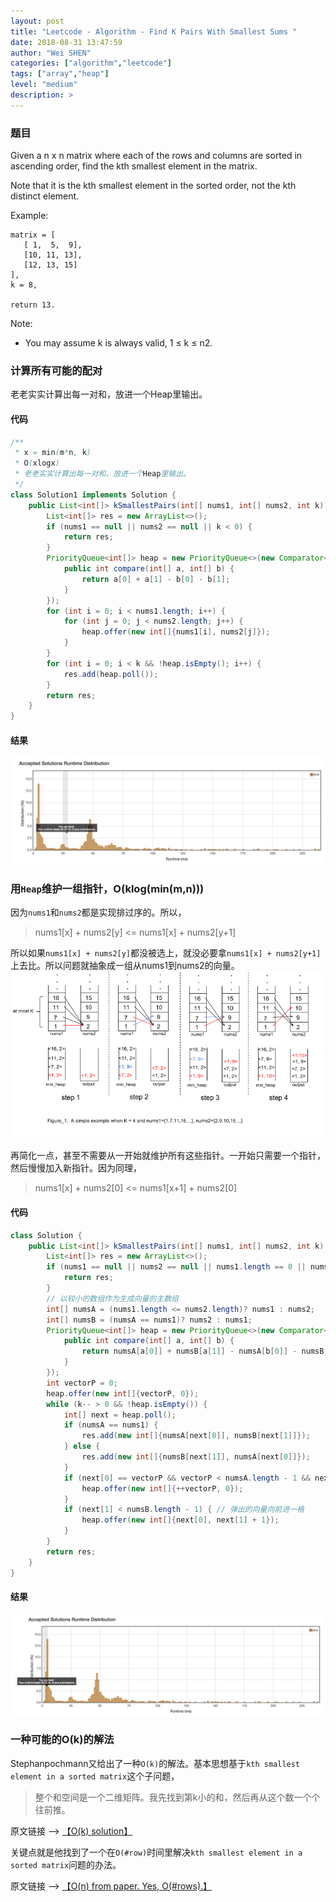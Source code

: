 ```yaml
---
layout: post
title: "Leetcode - Algorithm - Find K Pairs With Smallest Sums "
date: 2018-08-31 13:47:59
author: "Wei SHEN"
categories: ["algorithm","leetcode"]
tags: ["array","heap"]
level: "medium"
description: >
---
```


### 题目
Given a n x n matrix where each of the rows and columns are sorted in ascending order, find the kth smallest element in the matrix.

Note that it is the kth smallest element in the sorted order, not the kth distinct element.

Example:
```
matrix = [
   [ 1,  5,  9],
   [10, 11, 13],
   [12, 13, 15]
],
k = 8,

return 13.
```
Note:
* You may assume k is always valid, 1 ≤ k ≤ n2.

### 计算所有可能的配对
老老实实计算出每一对和，放进一个Heap里输出。

#### 代码
```java
/**
 * x = min(m*n, k)
 * O(xlogx)
 * 老老实实计算出每一对和，放进一个Heap里输出。
 */
class Solution1 implements Solution {
    public List<int[]> kSmallestPairs(int[] nums1, int[] nums2, int k) {
        List<int[]> res = new ArrayList<>();
        if (nums1 == null || nums2 == null || k < 0) {
            return res;
        }
        PriorityQueue<int[]> heap = new PriorityQueue<>(new Comparator<int[]>(){
            public int compare(int[] a, int[] b) {
                return a[0] + a[1] - b[0] - b[1];
            }
        });
        for (int i = 0; i < nums1.length; i++) {
            for (int j = 0; j < nums2.length; j++) {
                heap.offer(new int[]{nums1[i], nums2[j]});
            }
        }
        for (int i = 0; i < k && !heap.isEmpty(); i++) {
            res.add(heap.poll());
        }
        return res;
    }
}
```

#### 结果
![find-k-pairs-with-smallest-sums-1](/images/leetcode/find-k-pairs-with-smallest-sums-1.png)


### 用`Heap`维护一组指针，O(klog(min(m,n)))
因为`nums1`和`nums2`都是实现排过序的。所以，
> nums1[x] + nums2[y] <= nums1[x] + nums2[y+1]

所以如果`nums1[x] + nums2[y]`都没被选上，就没必要拿`nums1[x] + nums2[y+1]`上去比。所以问题就抽象成一组从nums1到nums2的向量。
![find-k-pairs-with-smallest-sums-a](/images/leetcode/find-k-pairs-with-smallest-sums-a.png)

再简化一点，甚至不需要从一开始就维护所有这些指针。一开始只需要一个指针，然后慢慢加入新指针。因为同理，
> nums1[x] + nums2[0] <= nums1[x+1] + nums2[0]

#### 代码
```java
class Solution {
    public List<int[]> kSmallestPairs(int[] nums1, int[] nums2, int k) {
        List<int[]> res = new ArrayList<>();
        if (nums1 == null || nums2 == null || nums1.length == 0 || nums2.length == 0 || k <= 0) {
            return res;
        }
        // 以较小的数组作为生成向量的主数组
        int[] numsA = (nums1.length <= nums2.length)? nums1 : nums2;
        int[] numsB = (numsA == nums1)? nums2 : nums1;
        PriorityQueue<int[]> heap = new PriorityQueue<>(new Comparator<int[]>(){
            public int compare(int[] a, int[] b) {
                return numsA[a[0]] + numsB[a[1]] - numsA[b[0]] - numsB[b[1]];
            }
        });
        int vectorP = 0;
        heap.offer(new int[]{vectorP, 0});
        while (k-- > 0 && !heap.isEmpty()) {
            int[] next = heap.poll();
            if (numsA == nums1) {
                res.add(new int[]{numsA[next[0]], numsB[next[1]]});
            } else {
                res.add(new int[]{numsB[next[1]], numsA[next[0]]});
            }
            if (next[0] == vectorP && vectorP < numsA.length - 1 && next[1] == 0) { // 添加新向量
                heap.offer(new int[]{++vectorP, 0});
            }
            if (next[1] < numsB.length - 1) { // 弹出的向量向前进一格
                heap.offer(new int[]{next[0], next[1] + 1});
            }
        }
        return res;
    }
}
```

#### 结果
![find-k-pairs-with-smallest-sums-2](/images/leetcode/find-k-pairs-with-smallest-sums-2.png)


### 一种可能的O(k)的解法
Stephanpochmann又给出了一种`O(k)`的解法。基本思想基于`kth smallest element in a sorted matrix`这个子问题，
> 整个和空间是一个二维矩阵。我先找到第k小的和，然后再从这个数一个个往前推。

原文链接 --> [【O(k) solution】](https://leetcode.com/problems/find-k-pairs-with-smallest-sums/discuss/84577/O(k)-solution)

关键点就是他找到了一个在`O(#row)`时间里解决`kth smallest element in a sorted matrix`问题的办法。

原文链接 --> [【O(n) from paper. Yes, O(#rows).】](https://leetcode.com/problems/kth-smallest-element-in-a-sorted-matrix/discuss/85170/O(n)-from-paper.-Yes-O(rows).?page=1)

